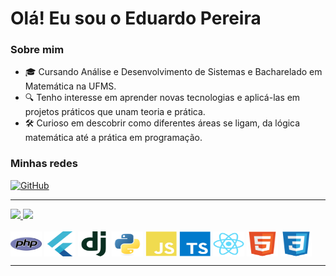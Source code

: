 # Olá! Eu sou o Eduardo Pereira

### Sobre mim
- 🎓 Cursando Análise e Desenvolvimento de Sistemas e Bacharelado em Matemática na UFMS.
- 🔍 Tenho interesse em aprender novas tecnologias e aplicá-las em projetos práticos que unam teoria e prática.
- 🛠️ Curioso em descobrir como diferentes áreas se ligam, da lógica matemática até a prática em programação.

### Minhas redes
<p align="left">
  <a href="https://github.com/GuarieroEduardo" target="_blank">
    <img src="https://img.shields.io/badge/GitHub-181717?style=for-the-badge&logo=github&logoColor=white" alt="GitHub">
  </a>
</p>

---
<div >
  <a href="https://github.com/GuarieroEduardo">
    <img height="180em" src="https://github-readme-stats.vercel.app/api?username=GuarieroEduardo&show_icons=true&theme=dark&include_all_commits=true&count_private=true"/>
    <img height="180em" src="https://github-readme-stats.vercel.app/api/top-langs/?username=GuarieroEduardo&layout=compact&langs_count=7&theme=dark"/>
  </a>
</div>
<br>

<div style="display: inline_block">  

  <img align="center" alt="PHP" height="40" width="50" src="https://raw.githubusercontent.com/devicons/devicon/master/icons/php/php-original.svg">
  <img align="center" alt="Flutter" height="40" width="50" src="https://raw.githubusercontent.com/devicons/devicon/master/icons/flutter/flutter-original.svg">
  <img align="center" alt="Django" height="40" width="50" src="https://raw.githubusercontent.com/devicons/devicon/master/icons/django/django-plain.svg">
  <img align="center" alt="Python" height="40" width="50" src="https://raw.githubusercontent.com/devicons/devicon/master/icons/python/python-original.svg">
  <img align="center" alt="JavaScript" height="40" width="50" src="https://raw.githubusercontent.com/devicons/devicon/master/icons/javascript/javascript-plain.svg">
  <img align="center" alt="TypeScript" height="40" width="50" src="https://raw.githubusercontent.com/devicons/devicon/master/icons/typescript/typescript-plain.svg">
  <img align="center" alt="React" height="40" width="50" src="https://raw.githubusercontent.com/devicons/devicon/master/icons/react/react-original.svg">
  <img align="center" alt="HTML5" height="40" width="50" src="https://raw.githubusercontent.com/devicons/devicon/master/icons/html5/html5-original.svg">
  <img align="center" alt="CSS3" height="40" width="50" src="https://raw.githubusercontent.com/devicons/devicon/master/icons/css3/css3-original.svg">
</div>

---
